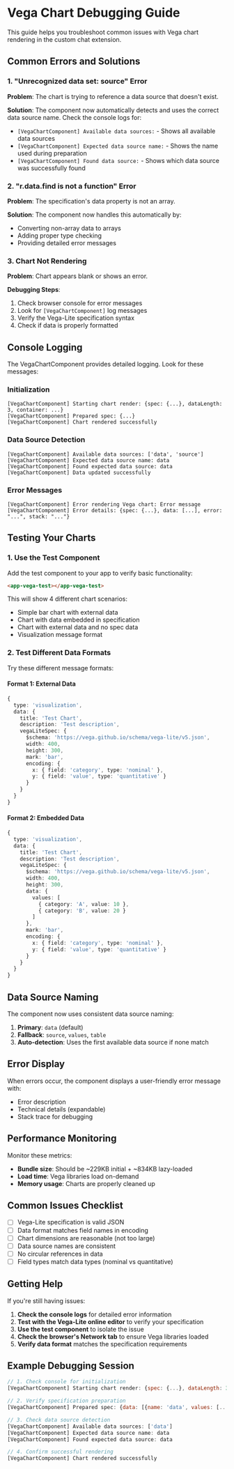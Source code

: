# Vega Chart Debugging Guide

This guide helps you troubleshoot common issues with Vega chart rendering in the custom chat extension.

## Common Errors and Solutions

### 1. "Unrecognized data set: source" Error

**Problem**: The chart is trying to reference a data source that doesn't exist.

**Solution**: The component now automatically detects and uses the correct data source name. Check the console logs for:
- `[VegaChartComponent] Available data sources:` - Shows all available data sources
- `[VegaChartComponent] Expected data source name:` - Shows the name used during preparation
- `[VegaChartComponent] Found data source:` - Shows which data source was successfully found

### 2. "r.data.find is not a function" Error

**Problem**: The specification's data property is not an array.

**Solution**: The component now handles this automatically by:
- Converting non-array data to arrays
- Adding proper type checking
- Providing detailed error messages

### 3. Chart Not Rendering

**Problem**: Chart appears blank or shows an error.

**Debugging Steps**:
1. Check browser console for error messages
2. Look for `[VegaChartComponent]` log messages
3. Verify the Vega-Lite specification syntax
4. Check if data is properly formatted

## Console Logging

The VegaChartComponent provides detailed logging. Look for these messages:

### Initialization
```
[VegaChartComponent] Starting chart render: {spec: {...}, dataLength: 3, container: ...}
[VegaChartComponent] Prepared spec: {...}
[VegaChartComponent] Chart rendered successfully
```

### Data Source Detection
```
[VegaChartComponent] Available data sources: ['data', 'source']
[VegaChartComponent] Expected data source name: data
[VegaChartComponent] Found expected data source: data
[VegaChartComponent] Data updated successfully
```

### Error Messages
```
[VegaChartComponent] Error rendering Vega chart: Error message
[VegaChartComponent] Error details: {spec: {...}, data: [...], error: "...", stack: "..."}
```

## Testing Your Charts

### 1. Use the Test Component

Add the test component to your app to verify basic functionality:

```html
<app-vega-test></app-vega-test>
```

This will show 4 different chart scenarios:
- Simple bar chart with external data
- Chart with data embedded in specification
- Chart with external data and no spec data
- Visualization message format

### 2. Test Different Data Formats

Try these different message formats:

#### Format 1: External Data
```typescript
{
  type: 'visualization',
  data: {
    title: 'Test Chart',
    description: 'Test description',
    vegaLiteSpec: {
      $schema: 'https://vega.github.io/schema/vega-lite/v5.json',
      width: 400,
      height: 300,
      mark: 'bar',
      encoding: {
        x: { field: 'category', type: 'nominal' },
        y: { field: 'value', type: 'quantitative' }
      }
    }
  }
}
```

#### Format 2: Embedded Data
```typescript
{
  type: 'visualization',
  data: {
    title: 'Test Chart',
    description: 'Test description',
    vegaLiteSpec: {
      $schema: 'https://vega.github.io/schema/vega-lite/v5.json',
      width: 400,
      height: 300,
      data: {
        values: [
          { category: 'A', value: 10 },
          { category: 'B', value: 20 }
        ]
      },
      mark: 'bar',
      encoding: {
        x: { field: 'category', type: 'nominal' },
        y: { field: 'value', type: 'quantitative' }
      }
    }
  }
}
```

## Data Source Naming

The component now uses consistent data source naming:

1. **Primary**: `data` (default)
2. **Fallback**: `source`, `values`, `table`
3. **Auto-detection**: Uses the first available data source if none match

## Error Display

When errors occur, the component displays a user-friendly error message with:
- Error description
- Technical details (expandable)
- Stack trace for debugging

## Performance Monitoring

Monitor these metrics:
- **Bundle size**: Should be ~229KB initial + ~834KB lazy-loaded
- **Load time**: Vega libraries load on-demand
- **Memory usage**: Charts are properly cleaned up

## Common Issues Checklist

- [ ] Vega-Lite specification is valid JSON
- [ ] Data format matches field names in encoding
- [ ] Chart dimensions are reasonable (not too large)
- [ ] Data source names are consistent
- [ ] No circular references in data
- [ ] Field types match data types (nominal vs quantitative)

## Getting Help

If you're still having issues:

1. **Check the console logs** for detailed error information
2. **Test with the Vega-Lite online editor** to verify your specification
3. **Use the test component** to isolate the issue
4. **Check the browser's Network tab** to ensure Vega libraries loaded
5. **Verify data format** matches the specification requirements

## Example Debugging Session

```javascript
// 1. Check console for initialization
[VegaChartComponent] Starting chart render: {spec: {...}, dataLength: 3}

// 2. Verify specification preparation
[VegaChartComponent] Prepared spec: {data: [{name: 'data', values: [...]}]}

// 3. Check data source detection
[VegaChartComponent] Available data sources: ['data']
[VegaChartComponent] Expected data source name: data
[VegaChartComponent] Found expected data source: data

// 4. Confirm successful rendering
[VegaChartComponent] Chart rendered successfully
``` 